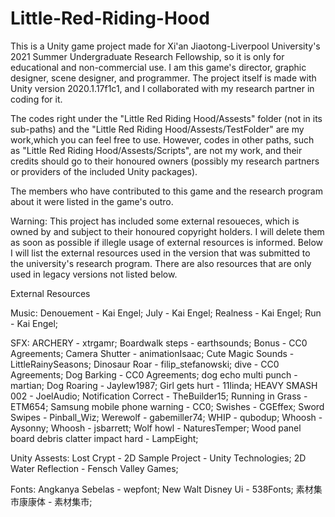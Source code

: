 # Little-Red-Riding-Hood
This is a Unity game project made for Xi'an Jiaotong-Liverpool University's 2021 Summer Undergraduate Research Fellowship, so it is only for educational and non-commercial use.
I am this game's director, graphic designer, scene designer, and programmer.
The project itself is made with Unity version 2020.1.17f1c1, and I collaborated with my research partner in coding for it.

The codes right under the "Little Red Riding Hood/Assests" folder (not in its sub-paths) and the "Little Red Riding Hood/Assests/TestFolder" are my work,which you can feel free to use.
However, codes in other paths, such as "Little Red Riding Hood/Assests/Scripts", are not my work, and their credits should go to their honoured owners (possibly my research partners or providers of the included Unity packages).

The members who have contributed to this game and the research program about it were listed in the game's outro.

Warning: This project has included some external resoueces, which is owned by and subject to their honoured copyright holders.
I will delete them as soon as possible if illegle usage of external resources is informed.
Below I will list the external resources used in the version that was submitted to the university's research program.
There are also resources that are only used in legacy versions not listed below.

External Resources

Music:
Denouement - Kai Engel;
July - Kai Engel;
Realness - Kai Engel;
Run - Kai Engel;

SFX:
ARCHERY - xtrgamr;
Boardwalk steps - earthsounds;
Bonus - CC0 Agreements;
Camera Shutter - animationIsaac;
Cute Magic Sounds - LittleRainySeasons;
Dinosaur Roar - filip_stefanowski;
dive - CC0 Agreements;
Dog Barking - CC0 Agreements;
dog echo multi punch - martian;
Dog Roaring - Jaylew1987;
Girl gets hurt - 11linda;
HEAVY SMASH 002 - JoelAudio;
Notification Correct - TheBuilder15;
Running in Grass - ETM654;
Samsung mobile phone warning - CC0;
Swishes - CGEffex;
Sword Swipes - Pinball_Wiz;
Werewolf - gabemiller74;
WHIP - qubodup;
Whoosh - Aysonny;
Whoosh - jsbarrett;
Wolf howl - NaturesTemper;
Wood panel board debris clatter impact hard - LampEight;

Unity Assests:
Lost Crypt - 2D Sample Project - Unity Technologies;
2D Water Reflection - Fensch Valley Games;

Fonts:
Angkanya Sebelas - wepfont;
New Walt Disney Ui - 538Fonts;
素材集市康康体 - 素材集市;
